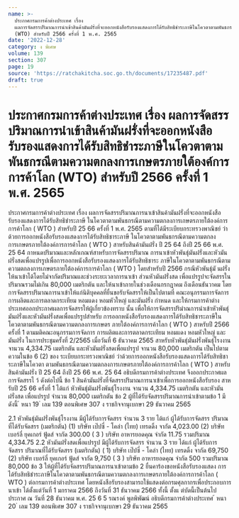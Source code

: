 ```yaml
---
name: >-
  ประกาศกรมการค้าต่างประเทศ เรื่อง
  ผลการจัดสรรปริมาณการนำเข้าสินค้ามันฝรั่งที่จะออกหนังสือรับรองแสดงการได้รับสิทธิชำระภาษีในโควตาตามพันธกรณีตามความตกลงการเกษตรภายใต้องค์การการค้าโลก
  (WTO) สำหรับปี 2566 ครั้งที่ 1 พ.ศ. 2565
date: '2022-12-28'
category: ง พิเศษ
volume: 139
section: 307
page: 19
source: 'https://ratchakitcha.soc.go.th/documents/17235487.pdf'
draft: true
---
```


# ประกาศกรมการค้าต่างประเทศ เรื่อง ผลการจัดสรรปริมาณการนำเข้าสินค้ามันฝรั่งที่จะออกหนังสือรับรองแสดงการได้รับสิทธิชำระภาษีในโควตาตามพันธกรณีตามความตกลงการเกษตรภายใต้องค์การการค้าโลก (WTO) สำหรับปี 2566 ครั้งที่ 1 พ.ศ. 2565

ประกาศกรมการค้าต่างประเทศ เรื่อง ผลการจัดสรรปริมาณการนาเข้าสินค้ามันฝรั่งที่จะออกหนังสือรับรองแสดงการได้รับสิทธิชำระภาษี ในโควตาตามพันธกรณีตามความตกลงการเกษตรภายใต้องค์การการค้าโลก ( WTO ) สำหรับปี 25 66 ครั้งที่ 1 พ.ศ. 2565 ตามที่ได้มีระเบียบกระทรวงพาณิชย์ ว่าด้วยการออกหนังสือรับรองแสดงการได้รับสิทธิชาระภาษี ในโควตาตามพันธกรณีตามความตกลงการเกษตรภายใต้องค์การการค้าโลก ( WTO ) สาหรับสินค้ามันฝรั่ง ปี 25 64 ถึงปี 25 66 พ.ศ. 25 64 กาหนดปริมาณและหลักเกณฑ์สาหรับการจัดสรรปริมาณ การนาเข้าหัวพันธุ์มันฝรั่งและหัวมันฝรั่งสดเพื่อแปรรูปเพื่อการออกหนังสือรับรองแสดงการได้รับสิทธิชาระ ภาษีในโควตาตามพันธกรณีตามความตกลงการเกษตรภายใต้องค์การการค้าโลก ( WTO ) โดยสำหรับปี 2566 กรณีหัวพันธุ์มั นฝรั่งให้นาเข้าได้โดยไม่จากัดปริมาณและช่วงระยะเวลาการนาเข้า ส่วนหัวมันฝรั่งสด เพื่อแปรรูปจะจัดสรรในปริมาณรวมไม่เกิน 80,000 เมตริกตัน และให้นาเข้าภายในช่วงเดือนกรกฎาคม ถึงเดือนธันวาคม โดยการจัดสรรปริมาณการนาเข้าให้แก่นิติบุคคลที่ยื่นขอรับจัดสรรให้เป็นไปตามที่ คณะอนุกรรมการจัดการการผลิตและการตลาดกระเทียม หอมแดง หอมหัวใหญ่ และมันฝรั่ง กำหนด และให้กรมการค้าต่างประเทศออกประกาศผลการจัดสรรให้ผู้เกี่ยวข้องทราบ นั้น เพื่อให้การจัดสรรปริมำณการนำเข้าหัวพันธุ์มันฝรั่งและหัวมันฝรั่งสดเพื่อแปรรูปสำหรับ การออกหนังสือรับรองแสดงการได้รับสิทธิชาระภาษีในโควตาตามพันธกรณีตามความตกลงการเกษตร ภายใต้องค์การการค้าโลก ( WTO ) สาหรับปี 2566 ครั้งที่ 1 ตามมติคณะอนุกรรมการจัดการ การผลิตและการตลาดกระเทียม หอมแดง หอมหัวใหญ่ และมันฝรั่ง ในการประชุมครั้งที่ 2/2565 เมื่อวันที่ 6 ธันวาคม 2565 สาหรับหัวพันธุ์มันฝรั่งพันธุ์โรงงาน จานวน 4,334.75 เมตริกตัน และหัวมันฝรั่งสดเพื่อแปรรูป จานวน 80,000 เมตริกตัน เป็นไปตามความในข้อ 6 (2) ของ ระเบียบกระทรวงพาณิชย์ ว่าด้วยการออกหนังสือรับรองแสดงการได้รับสิทธิชาระภาษีในโควตา ตามพันธกรณีตามความตกลงการเกษตรภายใต้องค์การการค้าโลก ( WTO ) สาหรับสินค้ามันฝรั่ง ปี 25 64 ถึงปี 25 66 พ.ศ. 25 64 อธิบดีกรมการค้าต่างประเทศ จึงออกประกาศผลการจัดสรรไ ว้ ดังต่อไปนี้ ข้อ 1 สินค้ามันฝรั่งที่จัดสรรปริมาณการนาเข้าเพื่อการออกหนังสือรับรอง สาหรับปี 25 66 ครั้งที่ 1 ได้แก่ หัวพันธุ์มันฝรั่งพันธุ์โรงงาน จานวน 4,334.75 เมตริกตัน และหัวมันฝรั่งสด เพื่อแปรรูป จำนวน 80,000 เมตริกตัน ข้อ 2 ผู้ที่ได้รับจัดสรรปริมาณการนำเข้าตามข้อ 1 มีดังนี้ ้ หนา 19 ่ เลม 139 ตอนพิเศษ 307 ง ราชกิจจานุเบกษา 29 ธันวาคม 2565

2.1 หัวพันธุ์มันฝรั่งพันธุ์โรงงาน มีผู้ได้รับการจัดสรร จำนวน 3 ราย ได้แก่ ผู้ได้รับการจัดสรร ปริมาณที่ได้รับจัดสรร (เมตริกตัน) (1) บริษัท เป๊ปซี่ - โคล่า (ไทย) เทรดดิ้ง จากัด 4,023.00 (2) บริษัท เบอร์ลี่ ยุคเกอร์ ฟู้ดส์ จากัด 300.00 ( 3 ) บริษัท อาหารยอดคุณ จำกัด 11.75 รวมปริมาณ 4,334.75 2.2 หัวมันฝรั่งสดเพื่อแปรรูป มีผู้ได้รับการจัดสรร จำนวน 3 ราย ได้แก่ ผู้ได้รับการจัดสรร ปริมาณที่ได้รับจัดสรร (เมตริกตัน) ( 1) บริษัท เป๊ปซี่ - โคล่า (ไทย) เทรดดิ้ง จากัด 69,750 (2) บริษัท เบอร์ลี่ ยุคเกอร์ ฟู้ดส์ จากัด 9,750 ( 3 ) บริษัท อาหารยอดคุณ จำกัด 500 รวมปริมาณ 80,000 ข้อ 3 ให้ผู้ที่ได้รับจัดสรรปริมาณการนาเข้าตามข้อ 2 ยื่นคาร้องขอหนังสือรับรองแสดง การได้รับสิทธิชำระภาษีในโควตาตามพันธกรณีตามความตกลงการเกษตรภายใต้องค์การการค้าโลก ( WTO ) ต่อกรมการค้าต่างประเทศ โดยหนังสือรับรองสามารถใช้แสดงต่อกรมศุลกากรเพื่อประกอบการนาเข้า ได้ตั้งแต่วันที่ 1 มกราคม 2566 ถึงวันที่ 31 ธันวาคม 2566 ทั้งนี้ ตั้งแ ต่บัดนี้เป็นต้นไป ประกาศ ณ วันที่ 28 ธันวาคม พ.ศ. 25 6 5 รณรงค์ พูลพิพัฒน์ อธิบดีกรมการค้าต่างประเทศ ้ หนา 20 ่ เลม 139 ตอนพิเศษ 307 ง ราชกิจจานุเบกษา 29 ธันวาคม 2565
